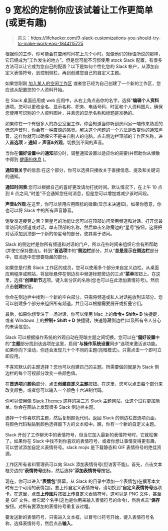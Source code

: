 # 9 宽松的定制你应该试着让工作更简单(或更有趣)

> 原文：<https://lifehacker.com/9-slack-customizations-you-should-try-to-make-work-easi-1844115725>

根据你的工作，你可能会在空闲时间花上几个小时。就像他们的标语所说的那样，它已经成为“工作发生的地方”。但是您可能不习惯使用 stock Slack 配置，有很多方法可以让它成为您自己的配置？以下是如何个性化您的 Slack 帐户，从添加自定义表情符号，到控制侧栏，再到创建您自己的自定义主题。

如果您刚刚 [加入某人的空闲工作区](https://lifehacker.com/how-to-behave-when-you-join-a-new-slack-1823462314) 或者您已经为自己创建了一个新的工作区，您应该从配置您的个人资料开始。

在 Slack 桌面应用或 web 应用中，从右上角点击你的名字，选择“**编辑个人资料**选项。您可以更改全名、显示名称、职务、电话号码、时区和个人资料图片。确保您使用可识别的个人资料图片，并且您的显示名称和标题是准确的。

如果你在一个有很多人的办公室里工作，你会知道当你听到房间另一端传来熟悉的低沉声音时，你会有一种震惊的感觉。解决这个问题的一个方法是改变你的通知声音，这样你就可以确保它不是来自别人的电脑。点击侧边栏顶部的工作区名称，进入**首选项** > **通知** > **声音&外观**，切换到不同的声音。

当你在**偏好设置**中的**通知**部分时，调整通知设置以适应你的需要(并帮助你从懒散中得到 [健康的休息](https://lifehacker.com/how-to-get-away-from-slack-after-work-1830280671) )。

**通知我关于**的信息:在这个部分，你可以选择只接收关于直接信息、提及和关键词的通知。

**通知时间表**:您可以根据自己的喜好更改请勿打扰时间。默认情况下，在上午 10 点到 8 点之间,“时差”不会通知您任何消息，但是您可以增加或减少该时间段。

**声音&外观**:在这里，你可以禁用应用图标的徽章(显示未决通知)。如果你愿意，你也可以将 Slack 中的所有声音静音。

饱受渠道疲劳之苦？带星号的功能让您可以在顶部访问常用频道和对话。打开您最常访问的频道或对话，单击顶部的名称，然后单击名称旁边的“星号”按钮。这将把对话添加到顶部一个新的带星号的部分，使其易于访问。

Slack 的侧边栏是你所有频道和对话的门户，所以花些时间来组织它会有所帮助(并使它保持整洁)。转到“**首选项**中的“**侧边栏**部分，并从“**总是显示在侧边栏**部分中，取消选中您想要隐藏的部分。

如果您是付费 Slack 工作区的成员，您可以使用多个部分来自定义边栏。从桌面应用程序或网站，将鼠标悬停在侧边栏中频道标题旁边的三点“**菜单**按钮上。在这里，选择“**创建新节**选项。键入新分区的名称(您也可以在此添加表情符号)。然后点击**创建**按钮。

你会在侧边栏中找到一个新的空白部分。只需将频道或私人对话拖放到该部分。您可以创建多个部分来组织所有频道，并且可以根据需要展开或折叠它们。

最后，如果你想专注于一场对话，你可以使用 Mac 上的**命令+ Shift+ D** 快捷键，或者 Windows 上的**控制+ Shift + D** 快捷键，快速隐藏侧边栏(以及所有令人分心的未读信息)。

Slack 可以根据操作系统的外观自动在亮暗主题之间切换。您可以在“**偏好设置**中的“**主题**部分找到该选项在这里，启用“**与操作系统设置**同步”选项来激活该功能。如果你向下滚动，你还会发现几十个不同的主题(亮暗模式)。只需点击一个即可立即应用。

不喜欢默认的主题选择？您也可以创建自己的主题。所需要做的就是为 Slack 侧边栏的每个可视部分改变一些颜色值。

在**首选项**的**颜色**部分，点击**创建自定义主题**按钮。在这里，您可以点击每个部分来改变颜色，或者您可以输入一个颜色十六进制代码。

你可以使用像 [Slack Themes](https://slackthemes.net/) 这样的第三方 Slack 主题网站，让这个过程更加简单。你会在网站上发现很多 Slack 侧边栏主题。

选择一个你喜欢的主题，然后复制颜色代码。返回 Slack 的侧边栏首选项页面，将颜色代码粘贴到颜色选择器下方的文本框中。瞧，你有一个新的自定义主题。

Slack 开创了工作聊天中的表情符号，但当它加入最新的表情符号时，它就松懈了。如果你在 Slack 中找不到你喜欢的表情符号，或者你想让事情变得更有趣，可以尝试添加自定义表情符号。slack mojis 是下载静态和 GIF 表情符号的绝佳资源。

工作区所有者和管理员可以向 Slack 添加表情符号(但访客不能)。首先，点击文本框旁边的“**表情符号**图标，然后选择“**添加表情符号**按钮。

现在，你可以进入“**表情包**”屏幕，从 Slack 的目录中添加一个表情包(在撰写本文时有三个可用的表情包)。要上传自定义表情符号，请切换到“**自定义表情符号**选项卡。在这里，点击**上传图片**按钮上传自定义表情符号。这可以是 PNG 文件，甚至是 GIF 文件。给它起个名字(这也是你用来输入表情符号的命令)，然后点击“**保存**按钮。对所有要添加的表情符号重复该过程。

要发送新的表情符号，只需进入文本框，以冒号(:)符号开始，键入表情符号名称，选择表情符号，然后点击**输入**。